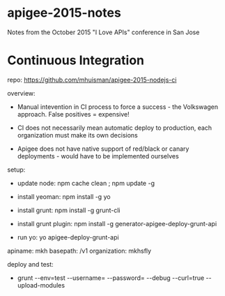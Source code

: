 # apigee-2015-notes
Notes from the October 2015 "I Love APIs" conference in San Jose

# Continuous Integration 

repo: https://github.com/mhuisman/apigee-2015-nodejs-ci

overview: 

* Manual intevention in CI process to force a success - the Volkswagen approach.  False positives = expensive!

* CI does not necessarily mean automatic deploy to production, each organization must make its own decisions

* Apigee does not have native support of red/black or canary deployments - would have to be implemented ourselves

setup:

* update node:  npm cache clean ; npm update -g

* install yeoman: npm install -g yo

* install grunt: npm install -g grunt-cli

* install grunt plugin: npm install -g generator-apigee-deploy-grunt-api

* run yo: yo apigee-deploy-grunt-api

apiname: mkh
basepath: /v1
organization: mkhsfly

deploy and test:

* grunt --env=test --username=<username> --password=<pass> --debug --curl=true --upload-modules


